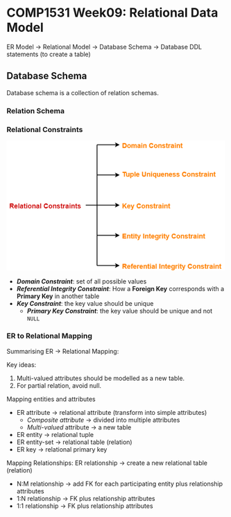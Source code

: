 # COMP1531 Week09: Relational Data Model

ER Model -> Relational Model -> Database Schema -> Database DDL statements (to create a table)

## Database Schema

Database schema is a collection of relation schemas.

### Relation Schema


### Relational Constraints

![Constraints-in-DBMS -w500](media/15554742389799/Constraints-in-DBMS.png)


- ***Domain Constraint***: set of all possible values
- ***Referential Integrity Constraint***: How a **Foreign Key** corresponds with a **Primary Key** in another table
- ***Key Constraint***: the key value should be unique
    - ***Primary Key Constraint***: the key value should be unique and not `NULL`

### ER to Relational Mapping

Summarising ER → Relational Mapping:

Key ideas:
1. Multi-valued attributes should be modelled as a new table.
2. For partial relation, avoid null.

Mapping entities and attributes
- ER attribute → relational attribute (transform into simple attributes)
    - *Composite attribute* -> divided into multiple attributes
    - *Multi-valued* attribute -> a new table
- ER entity → relational tuple
- ER entity-set → relational table (relation)
- ER key → relational primary key

Mapping Relationships: ER relationship → create a new relational table (relation)
- N:M relationship → add FK for each participating entity plus relationship attributes
- 1:N relationship → FK plus relationship attributes
- 1:1 relationship → FK plus relationship attributes